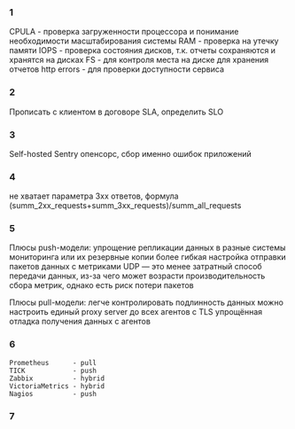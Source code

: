 ### 1 
CPULA       - проверка загруженности процессора и понимание необходимости масштабирования системы
RAM         - проверка на утечку памяти
IOPS        - проверка состояния дисков, т.к. отчеты сохраняются и хранятся на дисках
FS          - для контроля места на диске для хранения отчетов
http errors - для проверки доступности сервиса

### 2
Прописать с клиентом в договоре SLA, определить SLO

### 3
Self-hosted Sentry опенсорс, сбор именно ошибок приложений

### 4
не хватает параметра 3хх ответов, формула (summ_2xx_requests+summ_3xx_requests)/summ_all_requests

### 5
Плюсы push-модели:
упрощение репликации данных в разные системы мониторинга или их резервные копии
более гибкая настройка отправки пакетов данных с метриками
UDP — это менее затратный способ передачи данных, из-за чего может возрасти
производительность сбора метрик, однако есть риск потери пакетов

Плюсы pull-модели:
легче контролировать подлинность данных
можно настроить единый proxy server до всех агентов с TLS
упрощённая отладка получения данных с агентов

### 6
    Prometheus      - pull
    TICK            - push
    Zabbix          - hybrid
    VictoriaMetrics - hybrid
    Nagios          - push

### 7


